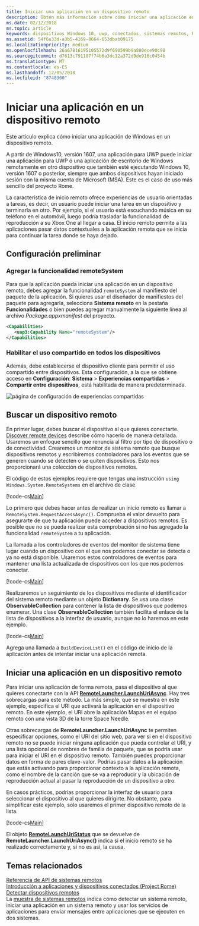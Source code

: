 ```yaml
---
title: Iniciar una aplicación en un dispositivo remoto
description: Obtén más información sobre cómo iniciar una aplicación en un dispositivo remoto con Project Rome.
ms.date: 02/12/2018
ms.topic: article
keywords: dispositivos Windows 10, uwp, conectados, sistemas remotos, Roma, proyecto rome
ms.assetid: 54f6a33d-a3b5-4169-8664-653dbab09175
ms.localizationpriority: medium
ms.openlocfilehash: 26a67816195105572d9f690599b9a880ece90c98
ms.sourcegitcommit: d7613c791107f74b6a3dc12a372d9de916c0454b
ms.translationtype: MT
ms.contentlocale: es-ES
ms.lasthandoff: 12/05/2018
ms.locfileid: "8748300"
---
```

# <a name="launch-an-app-on-a-remote-device"></a>Iniciar una aplicación en un dispositivo remoto

Este artículo explica cómo iniciar una aplicación de Windows en un dispositivo remoto.

A partir de Windows10, versión 1607, una aplicación para UWP puede iniciar una aplicación para UWP o una aplicación de escritorio de Windows remotamente en otro dispositivo que también esté ejecutando Windows 10, versión 1607 o posterior, siempre que ambos dispositivos hayan iniciado sesión con la misma cuenta de Microsoft (MSA). Este es el caso de uso más sencillo del proyecto Rome.

La característica de inicio remoto ofrece experiencias de usuario orientadas a tareas, es decir, un usuario puede iniciar una tarea en un dispositivo y terminarla en otro. Por ejemplo, si el usuario está escuchando música en su teléfono en el automóvil, luego podría trasladar la funcionalidad de reproducción a su Xbox One al llegar a casa. El inicio remoto permite a las aplicaciones pasar datos contextuales a la aplicación remota que se inicia para continuar la tarea donde se haya dejado.

## <a name="preliminary-setup"></a>Configuración preliminar

### <a name="add-the-remotesystem-capability"></a>Agregar la funcionalidad remoteSystem

Para que la aplicación pueda iniciar una aplicación en un dispositivo remoto, debes agregar la funcionalidad `remoteSystem` al manifiesto del paquete de la aplicación. Si quieres usar el diseñador de manifiestos del paquete para agregarla, selecciona **Sistema remoto** en la pestaña **Funcionalidades** o bien puedes agregar manualmente la siguiente línea al archivo _Package.appxmanifest_ del proyecto.

``` xml
<Capabilities>
   <uap3:Capability Name="remoteSystem"/>
</Capabilities>
```

### <a name="enable-cross-device-sharing"></a>Habilitar el uso compartido en todos los dispositivos

Además, debe establecerse el dispositivo cliente para permitir el uso compartido entre dispositivos. Esta configuración, a la que se obtiene acceso en **Configuración**: **Sistema** > **Experiencias compartidas** > **Compartir entre dispositivos**, está habilitada de manera predeterminada. 

![página de configuración de experiencias compartidas](images/shared-experiences-settings.png)

## <a name="find-a-remote-device"></a>Buscar un dispositivo remoto

En primer lugar, debes buscar el dispositivo al que quieres conectarte. [Discover remote devices](discover-remote-devices.md) describe cómo hacerlo de manera detallada. Usaremos un enfoque sencillo que renuncia al filtro por tipo de dispositivo o de conectividad. Crearemos un monitor de sistema remoto que busque dispositivos remotos y escribiremos controladores para los eventos que se generen cuando se detecten o se quiten dispositivos. Esto nos proporcionará una colección de dispositivos remotos.

El código de estos ejemplos requiere que tengas una instrucción `using Windows.System.RemoteSystems` en el archivo de clase.

[!code-cs[Main](./code/RemoteLaunchScenario/MainPage.xaml.cs#SnippetBuildDeviceList)]

Lo primero que debes hacer antes de realizar un inicio remoto es llamar a `RemoteSystem.RequestAccessAsync()`. Comprueba el valor devuelto para asegurarte de que tu aplicación puede acceder a dispositivos remotos. Es posible que no se pueda realizar esta comprobación si no has agregado la funcionalidad `remoteSystem` a tu aplicación.

La llamada a los controladores de eventos del monitor de sistema tiene lugar cuando un dispositivo con el que nos podemos conectar se detecta o ya no está disponible. Usaremos estos controladores de eventos para mantener una lista actualizada de dispositivos con los que nos podemos conectar.

[!code-cs[Main](./code/RemoteLaunchScenario/MainPage.xaml.cs#SnippetEventHandlers)]


Realizaremos un seguimiento de los dispositivos mediante el identificador del sistema remoto mediante un objeto **Dictionary**. Se usa una clase **ObservableCollection** para contener la lista de dispositivos que podemos enumerar. Una clase **ObservableCollection** también facilita el enlace de la lista de dispositivos a la interfaz de usuario, aunque no lo haremos en este ejemplo.

[!code-cs[Main](./code/RemoteLaunchScenario/MainPage.xaml.cs#SnippetMembers)]

Agrega una llamada a `BuildDeviceList()` en el código de inicio de la aplicación antes de intentar iniciar una aplicación remota.

## <a name="launch-an-app-on-a-remote-device"></a>Iniciar una aplicación en un dispositivo remoto

Para iniciar una aplicación de forma remota, pasa el dispositivo al que quieres conectarte con la API [**RemoteLauncher.LaunchUriAsync**](https://msdn.microsoft.com/library/windows/apps/windows.system.remotelauncher.launchuriasync.aspx). Hay tres sobrecargas para este método. La más simple, que se muestra en este ejemplo, especifica el URI que activará la aplicación en el dispositivo remoto. En este ejemplo, el URI abre la aplicación Mapas en el equipo remoto con una vista 3D de la torre Space Needle.

Otras sobrecargas de **RemoteLauncher.LaunchUriAsync** te permiten especificar opciones, como el URI del sitio web, para ver si en el dispositivo remoto no se puede iniciar ninguna aplicación que pueda controlar el URI, y una lista opcional de nombres de familia de paquete, que se podría usar para iniciar el URI en el dispositivo remoto. También puedes proporcionar datos en forma de pares clave-valor. Podrías pasar datos a la aplicación que estás activando para proporcionar contexto a la aplicación remota, como el nombre de la canción que se va a reproducir y la ubicación de reproducción actual al pasar la reproducción de un dispositivo a otro.

En casos prácticos, podrías proporcionar la interfaz de usuario para seleccionar el dispositivo al que quieres dirigirte. No obstante, para simplificar este ejemplo, solo usaremos el primer dispositivo remoto de la lista.

[!code-cs[Main](./code/RemoteLaunchScenario/MainPage.xaml.cs#SnippetRemoteUriLaunch)]

El objeto [**RemoteLaunchUriStatus**](https://msdn.microsoft.com/library/windows/apps/windows.system.remotelaunchuristatus.aspx) que se devuelve de **RemoteLauncher.LaunchUriAsync()** indica si el inicio remoto se ha realizado correctamente y, si no es así, la causa.

## <a name="related-topics"></a>Temas relacionados

[Referencia de API de sistemas remotos](https://msdn.microsoft.com/library/windows/apps/Windows.System.RemoteSystems)  
[Introducción a aplicaciones y dispositivos conectados (Project Rome)](connected-apps-and-devices.md)  
[Detectar dispositivos remotos](discover-remote-devices.md)  
La [muestra de sistemas remotos](https://github.com/Microsoft/Windows-universal-samples/tree/dev/Samples/RemoteSystems) indica cómo detectar un sistema remoto, iniciar una aplicación en un sistema remoto y usar los servicios de aplicaciones para enviar mensajes entre aplicaciones que se ejecuten en dos sistemas.
